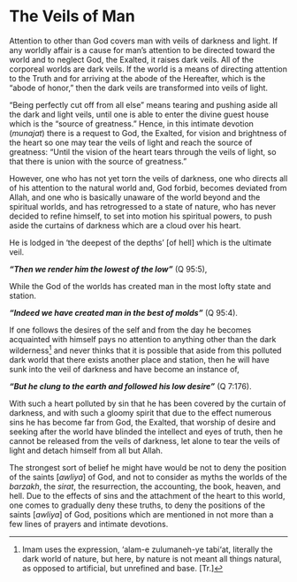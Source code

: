 The Veils of Man
================

Attention to other than God covers man with veils of darkness and light.
If any worldly affair is a cause for man’s attention to be directed
toward the world and to neglect God, the Exalted, it raises dark veils.
All of the corporeal worlds are dark veils. If the world is a means of
directing attention to the Truth and for arriving at the abode of the
Hereafter, which is the “abode of honor,” then the dark veils are
transformed into veils of light.

“Being perfectly cut off from all else” means tearing and pushing aside
all the dark and light veils, until one is able to enter the divine
guest house which is the “source of greatness.” Hence, in this intimate
devotion (*munajat*) there is a request to God, the Exalted, for vision
and brightness of the heart so one may tear the veils of light and reach
the source of greatness: “Until the vision of the heart tears through
the veils of light, so that there is union with the source of
greatness.”

However, one who has not yet torn the veils of darkness, one who directs
all of his attention to the natural world and, God forbid, becomes
deviated from Allah, and one who is basically unaware of the world
beyond and the spiritual worlds, and has retrogressed to a state of
nature, who has never decided to refine himself, to set into motion his
spiritual powers, to push aside the curtains of darkness which are a
cloud over his heart.

He is lodged in ‘the deepest of the depths’ [of hell] which is the
ultimate veil.

***“Then we render him the lowest of the low”*** (Q 95:5),

While the God of the worlds has created man in the most lofty state and
station.

***“Indeed we have created man in the best of molds”*** (Q 95:4).

If one follows the desires of the self and from the day he becomes
acquainted with himself pays no attention to anything other than the
dark wilderness[^1] and never thinks that it is possible that aside from
this polluted dark world that there exists another place and station,
then he will have sunk into the veil of darkness and have become an
instance of,

***“But he clung to the earth and followed his low desire”*** (Q 7:176).

With such a heart polluted by sin that he has been covered by the
curtain of darkness, and with such a gloomy spirit that due to the
effect numerous sins he has become far from God, the Exalted, that
worship of desire and seeking after the world have blinded the intellect
and eyes of truth, then he cannot be released from the veils of
darkness, let alone to tear the veils of light and detach himself from
all but Allah.

The strongest sort of belief he might have would be not to deny the
position of the saints [*awliya*] of God, and not to consider as myths
the worlds of the *barzakh*, the *sirat*, the resurrection, the
accounting, the book, heaven, and hell. Due to the effects of sins and
the attachment of the heart to this world, one comes to gradually deny
these truths, to deny the positions of the saints [*awliya*] of God,
positions which are mentioned in not more than a few lines of prayers
and intimate devotions.

[^1]: Imam uses the expression, ‘alam-e zulumaneh-ye tabi‘at, literally
the dark world of nature, but here, by nature is not meant all things
natural, as opposed to artificial, but unrefined and base. [Tr.]


